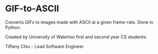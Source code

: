 # GIF-to-ASCII
Converts GIFs to images made with ASCII at a given frame-rate.
Done in Python.  

Created by University of Waterloo first and second year CS students:

Tiffany Chiu - Lead Software Engineer  
